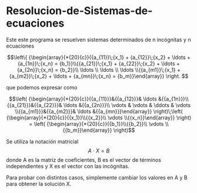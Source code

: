 # Resolucion-de-Sistemas-de-ecuaciones

Este este programa se resuelven sistemas determinados de n incógnitas y n ecuaciones

$$\left\{ {\begin{array}{*{20}{c}}{{a_{11}}\;{x_1} + {a_{12}}\;{x_2} + \ldots + {a_{1n}}\;{x_n} = {b_1}}\\{{a_{21}}\;{x_1} + {a_{22}}\;{x_2} + \ldots + {a_{2n}}\;{x_n} = {b_2}}\\ \ldots \\ \ldots \\ \ldots \\{{a_{m1}}\;{x_1} + {a_{m2}}\;{x_2} + \ldots + {a_{mn}}\;{x_n} = {b_m}}\end{array}} \right. $$

que podemos expresar como 

$$\left( {\begin{array}{*{20}{c}}{{a_{11}}}&{{a_{12}}}& \ldots &{{a_{1n}}}\\{{a_{21}}}&{{a_{22}}}& \ldots &{{a_{2n}}}\\ \vdots & \vdots & \ddots & \vdots \\{{a_{m1}}}&{{a_{m2}}}& \ldots &{{a_{mn}}}\end{array}} \right)\;\left( {\begin{array}{*{20}{c}}{{x_1}}\\{{x_2}}\\ \vdots \\{{x_n}}\end{array}} \right) = \left( {\begin{array}{*{20}{c}}{{b_1}}\\{{b_2}}\\ \vdots \\{{b_m}}\end{array}} \right)$$

Se utiliza la notación matricial $$A\cdot X = B$$ donde A es la matriz de coeficientes, B es el vector de términos independientes y X es el vector con las incógnitas.

Para probar con distintos casos, simplemente cambiar los valores en A y B para obtener la solución X.


